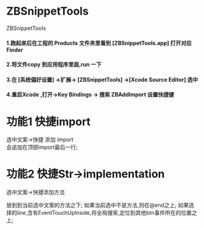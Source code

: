 # ZBSnippetTools
ZBSnippetTools


#### 1.跑起来后在工程的 Products 文件夹里看到 [ZBSnippetTools.app] 打开对应Finder
#### 2.将文件copy 到应用程序里面,run 一下
#### 3.在 [系统偏好设置] ->扩展-> [ZBSnippetTools] ->[Xcode Source Editor] 选中
#### 4.重启Xcode ,打开->Key Bindings -> 搜索 ZBAddImport 设置快捷键



# 功能1  快捷import

选中文案->快捷 添加 import  
会追加在顶部import最后一行;

# 功能2  快捷Str->implementation

选中文案->快捷添加方法

放到到当前选中文案的方法之下;
如果当前选中不是方法,则在@end之上;
如果选择的line,含有EventTouchUpInside,将全局搜索,定位到其他btn事件所在的位置之上;

